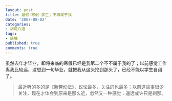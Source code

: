 ```yaml
---
layout: post
title: 暑假·寒假·学生；不再属于我
date: '2007-08-02'
categories:
- 胡说八道
tags:
- 感触
published: true
comments: true
---
```

<p> 虽然去年才毕业，即将来临的寒假已经是我第二个不不属于我的了；以前感觉工作离我比较远，没想到一句毕业，就把我从这头抡到那头了，已经不能以学生自诩了。
<blockquote> 	最近听的多的是《新劳动法》，议论最多，关注的也最多；以前这些事很少关注，现在才体会到原来是那么近，忽然又一种感觉：遥远或许只是刹那。</blockquote></p>
